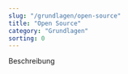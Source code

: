```yaml
---
slug: "/grundlagen/open-source"
title: "Open Source"
category: "Grundlagen"
sorting: 0
---
```


Beschreibung